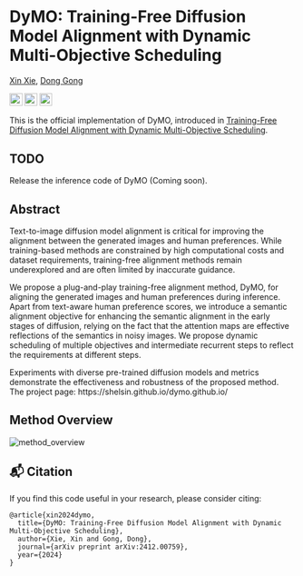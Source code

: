 # DyMO: Training-Free Diffusion Model Alignment with Dynamic Multi-Objective Scheduling
[Xin Xie](https://shelsin.github.io/), [Dong Gong](https://donggong1.github.io/)

<a href="https://arxiv.org/abs/2412.00759"><img src="https://img.shields.io/badge/Paper-arXiv-red?style=for-the-badge" height=22.5></a>
<a href="https://shelsin.github.io/dymo.github.io/"><img src="https://img.shields.io/badge/Project-Page-blue?style=for-the-badge" height=22.5></a>
<a href="https://www.youtube.com/watch?v=01roEfaFnmY"><img src="https://img.shields.io/badge/YouTube-Video-yellow?style=for-the-badge" height=22.5></a>

This is the official implementation of DyMO, introduced in [Training-Free Diffusion Model Alignment with Dynamic Multi-Objective Scheduling](https://arxiv.org/abs/2412.00759).

## TODO
Release the inference code of DyMO (Coming soon).

## Abstract
<p>
Text-to-image diffusion model alignment is critical for improving the alignment between the generated images and human preferences. While training-based methods are constrained by high computational costs and dataset requirements, training-free alignment methods remain underexplored and are often limited by inaccurate guidance.
</p>
<p>
We propose a plug-and-play training-free alignment method, DyMO, for aligning the generated images and human preferences during inference. Apart from text-aware human preference scores, we introduce a semantic alignment objective for enhancing the semantic alignment in the early stages of diffusion, relying on the fact that the attention maps are effective reflections of the semantics in noisy images. We propose dynamic scheduling of multiple objectives and intermediate recurrent steps to reflect the requirements at different steps.
</p>
<p>
Experiments with diverse pre-trained diffusion models and metrics demonstrate the effectiveness and robustness of the proposed method. The project page: https://shelsin.github.io/dymo.github.io/
</p>

## Method Overview
![method_overview](assets/method.png)


## :mailbox_with_mail: Citation
If you find this code useful in your research, please consider citing:

```
@article{xin2024dymo,
  title={DyMO: Training-Free Diffusion Model Alignment with Dynamic Multi-Objective Scheduling},
  author={Xie, Xin and Gong, Dong},
  journal={arXiv preprint arXiv:2412.00759},
  year={2024}
}
```
